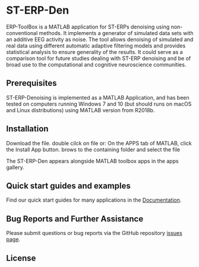 # ST-ERP-Den

ERP-ToolBox is a MATLAB application for ST-ERPs denoising using non-conventional methods. It implements a generator of simulated data sets with an additive EEG activity as noise. The tool allows denoising of simulated and real data using different automatic adaptive filtering models and provides statistical analysis to ensure generality of the results. It could serve as a comparison tool for future studies dealing with ST-ERP denoising and be of broad use to the computational and cognitive neuroscience communities.

Prerequisites
---------------

ST-ERP-Denoising is implemented as a MATLAB Application, and has been tested on computers running Windows 7 and 10 (but should runs on macOS and Linux distributions) using MATLAB version from R2018b.

Installation
----------------

Download the file.
double cilck on file
or:
On the APPS tab of MATLAB, click the Install App button.
brows to the containing folder and select the file

The ST-ERP-Den appears alongside MATLAB toolbox apps in the apps gallery.

Quick start guides and examples
-------------------------------

Find our quick start guides for many applications in the [Documentation](https://youtu.be/--cxZbnmmoc).


Bug Reports and Further Assistance
----------------------------------

Please submit questions or bug reports via the GitHub repository [issues page](https://github.com/Mamoud26/ST-ERP-Den/issues).


License
-------
